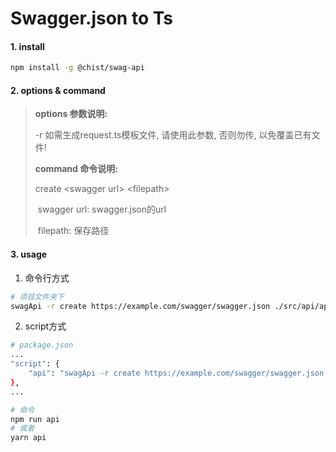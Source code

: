 # Swagger.json to Ts



#### 1. install

```bash
npm install -g @chist/swag-api
```

#### 2. options & command

> **options 参数说明:**
>
> -r 如需生成request.ts模板文件, 请使用此参数, 否则勿传, 以免覆盖已有文件!
>
> 
>
> **command 命令说明:**
>
> create \<swagger url> \<filepath>
>
> ​	swagger url: swagger.json的url
>
> ​	filepath: 保存路径

#### 3. usage	

1. 命令行方式

```bash
# 项目文件夹下
swagApi -r create https://example.com/swagger/swagger.json ./src/api/api.ts
```

2. script方式

```bash
# package.json
...
"script": {
	"api": "swagApi -r create https://example.com/swagger/swagger.json ./src/api/api.ts"
},
...

# 命令
npm run api 
# 或者
yarn api
```


